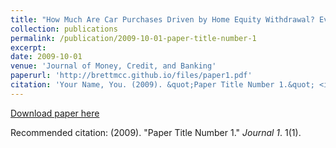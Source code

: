 ```yaml
---
title: "How Much Are Car Purchases Driven by Home Equity Withdrawal? Evidence from Household Surveys"
collection: publications
permalink: /publication/2009-10-01-paper-title-number-1
excerpt: 
date: 2009-10-01
venue: 'Journal of Money, Credit, and Banking'
paperurl: 'http://brettmcc.github.io/files/paper1.pdf'
citation: 'Your Name, You. (2009). &quot;Paper Title Number 1.&quot; <i>Journal 1</i>. 1(1).'
---
```


[Download paper here](http://academicpages.github.io/files/paper1.pdf)

Recommended citation: (2009). "Paper Title Number 1." <i>Journal 1</i>. 1(1).